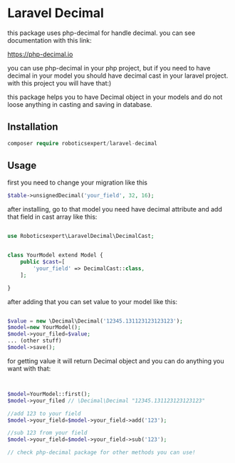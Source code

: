 # Laravel Decimal

this package uses php-decimal for handle decimal. you can see documentation with this link:

https://php-decimal.io

you can use php-decimal in your php project, but if you need to have decimal in your model you should have decimal cast in your laravel project. with this project you will have that:)  

this package helps you to have Decimal object in your models and do not loose anything in casting and saving in database.
## Installation

```php
composer require roboticsexpert/laravel-decimal
```

## Usage
first you need to change your migration like this
```php
$table->unsignedDecimal('your_field', 32, 16);

```

after installing, go to that model you need have decimal attribute and add that field in cast array like this:

```php 

use Roboticsexpert\LaravelDecimal\DecimalCast;


class YourModel extend Model {
    public $cast=[
        'your_field' => DecimalCast::class,
    ];

}
```

after adding that you can set value to your model like this:

```php 

$value = new \Decimal\Decimal('12345.131123123123123');
$model=new YourModel();
$model->your_filed=$value;
... (other stuff)
$model->save();

```

for getting value it will return Decimal object and you can do anything you want with that:

```php 


$model=YourModel::first();
$model->your_filed // \Decimal\Decimal "12345.131123123123123"

//add 123 to your field
$model->your_field=$model->your_field->add('123');

//sub 123 from your field
$model->your_field=$model->your_field->sub('123');

// check php-decimal package for other methods you can use!
```
